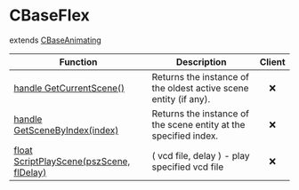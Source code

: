 # CBaseFlex
extends [CBaseAnimating](../CBaseAnimating)

Function|Description|Client
--|--|:--:
[handle GetCurrentScene()](GetCurrentScene)|Returns the instance of the oldest active scene entity (if any).|❌
[handle GetSceneByIndex(index)](GetSceneByIndex)|Returns the instance of the scene entity at the specified index.|❌
[float ScriptPlayScene(pszScene, flDelay)](ScriptPlayScene)|( vcd file, delay ) - play specified vcd file|❌
